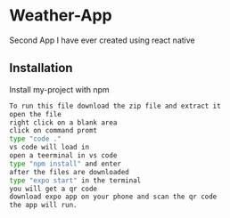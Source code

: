 # Weather-App
Second App I have ever created using react native

## Installation

Install my-project with npm 

```bash
To run this file download the zip file and extract it
open the file
right click on a blank area
click on command promt
type "code ."
vs code will load in
open a teerminal in vs code
type "npm install" and enter
after the files are downloaded
type "expo start" in the terminal
you will get a qr code
download expo app on your phone and scan the qr code
the app will run.
```
